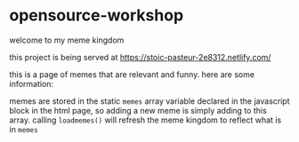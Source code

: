 # opensource-workshop

welcome to my meme kingdom

this project is being served at https://stoic-pasteur-2e8312.netlify.com/

this is a page of memes that are relevant and funny. here are some information:

memes are stored in the static `memes` array variable declared in the javascript block in the html page, so adding a new meme is simply adding to this array. calling `loadmemes()` will refresh the meme kingdom to reflect what is in `memes`
